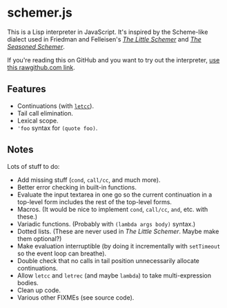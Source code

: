 schemer.js
==========

This is a Lisp interpreter in JavaScript.  It's inspired by
the Scheme-like dialect used in Friedman and Felleisen's
[*The Little Schemer*](http://www.ccs.neu.edu/home/matthias/BTLS/) and
[*The Seasoned Schemer*](http://www.ccs.neu.edu/home/matthias/BTLS/).

If you're reading this on GitHub and you want to try out the interpreter, [use
this rawgithub.com
link](https://rawgithub.com/arundelo/schemer/master/index.html).

Features
--------

- Continuations (with
  [`letcc`](http://community.schemewiki.org/?seasoned-schemer)).
- Tail call elimination.
- Lexical scope.
- `'foo` syntax for `(quote foo)`.

Notes
-----

Lots of stuff to do:

- Add missing stuff (`cond`, `call/cc`, and much more).
- Better error checking in built-in functions.
- Evaluate the input textarea in one go so the current continuation in a
  top-level form includes the rest of the top-level forms.
- Macros.  (It would be nice to implement `cond`, `call/cc`, `and`, etc. with
  these.)
- Variadic functions.  (Probably with `(lambda args body)` syntax.)
- Dotted lists.  (These are never used in *The Little Schemer*.  Maybe make
  them optional?)
- Make evaluation interruptible (by doing it incrementally with `setTimeout` so
  the event loop can breathe).
- Double check that no calls in tail position unnecessarily allocate
  continuations.
- Allow `letcc` and `letrec` (and maybe `lambda`) to take multi-expression
  bodies.
- Clean up code.
- Various other FIXMEs (see source code).
